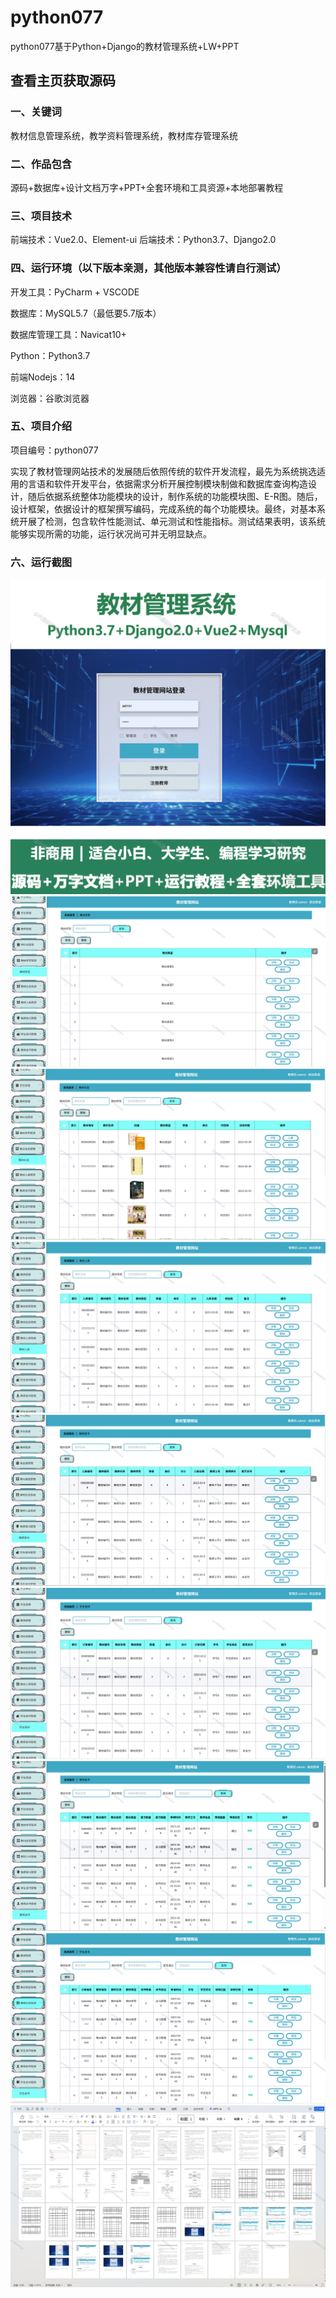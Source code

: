# python077
python077基于Python+Django的教材管理系统+LW+PPT
 
## 查看主页获取源码

### 一、关键词
教材信息管理系统，教学资料管理系统，教材库存管理系统

### 二、作品包含
源码+数据库+设计文档万字+PPT+全套环境和工具资源+本地部署教程

### 三、项目技术
前端技术：Vue2.0、Element-ui
后端技术：Python3.7、Django2.0

### 四、运行环境（以下版本亲测，其他版本兼容性请自行测试）
开发工具：PyCharm + VSCODE

数据库：MySQL5.7（最低要5.7版本）

数据库管理工具：Navicat10+

Python：Python3.7

前端Nodejs：14

浏览器：谷歌浏览器

### 五、项目介绍
项目编号：python077

实现了教材管理网站技术的发展随后依照传统的软件开发流程，最先为系统挑选适用的言语和软件开发平台，依据需求分析开展控制模块制做和数据库查询构造设计，随后依据系统整体功能模块的设计，制作系统的功能模块图、E-R图。随后，设计框架，依据设计的框架撰写编码，完成系统的每个功能模块。最终，对基本系统开展了检测，包含软件性能测试、单元测试和性能指标。测试结果表明，该系统能够实现所需的功能，运行状况尚可并无明显缺点。

### 六、运行截图

![cover.png](./cover.png)
![1.png](./1.png)
![2.png](./2.png)
![3.png](./3.png)
![4.png](./4.png)
![5.png](./5.png)
![6.png](./6.png)
![7.png](./7.png)
![8.png](./8.png)
